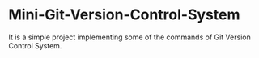 # Mini-Git-Version-Control-System
It is a simple project implementing some of the commands of Git Version Control System.
